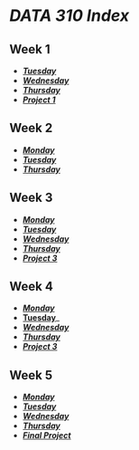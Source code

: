 # ___DATA 310 Index___
## __Week 1__
* ___[Tuesday](tuesday1.md)___
* ___[Wednesday](wednesday1.md)___
* ___[Thursday](https://eanelson01.github.io/DATA310/images/thurs1.html)___
* ___[Project 1](project1.md)___
  
## __Week 2__
* ___[Monday](monday2.md)___
* ___[Tuesday](tuesday2.md)___
* ___[Thursday](thursday2.md)___
  
## __Week 3__
* ___[Monday](monday3.md)___
* ___[Tuesday](tuesday3.md)___
* ___[Wednesday](wednesday3.md)___
* ___[Thursday](thursday3.md)___
* ___[Project 3](project3.md)___
  
## __Week 4__
* ___[Monday](monday4.md)___
* __[Tuesday]()___
* ___[Wednesday]()___
* ___[Thursday]()___
* ___[Project 3]()___
  
## __Week 5__
* ___[Monday]()___
* ___[Tuesday]()___
* ___[Wednesday]()___
* ___[Thursday]()___
* ___[Final Project]()___

